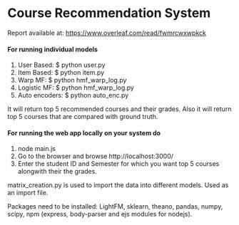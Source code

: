 # Course Recommendation System

Report available at: https://www.overleaf.com/read/fwmrcwxwpkck

#### For running individual models

1. User Based: $ python user.py	
2. Item Based: $ python item.py
3. Warp MF: $ python hmf_warp_log.py
4. Logistic MF: $ python hmf_warp_log.py
5. Auto encoders: $ python auto_enc.py

It will return top 5 recommended courses and their grades. Also it will return top 5 courses that are compared with ground truth.

#### For running the web app locally on your system do
1. node main.js 
2. Go to the browser and browse http://localhost:3000/
3. Enter the student ID and Semester for which you want top 5 courses alongwith their the grades.

matrix_creation.py is used to import the data into different models. Used as an import file.

Packages need to be installed: LightFM, sklearn, theano, pandas, numpy, scipy, npm (express, body-parser and ejs modules for nodejs).
